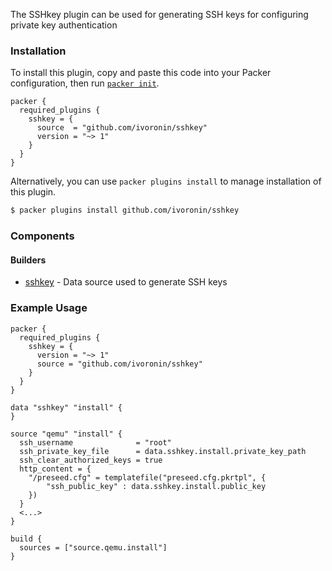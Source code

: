 The SSHkey plugin can be used for generating SSH keys for configuring private key authentication

### Installation

To install this plugin, copy and paste this code into your Packer configuration, then run [`packer init`](https://www.packer.io/docs/commands/init).

```hcl
packer {
  required_plugins {
    sshkey = {
      source  = "github.com/ivoronin/sshkey"
      version = "~> 1"
    }
  }
}
```

Alternatively, you can use `packer plugins install` to manage installation of this plugin.

```sh
$ packer plugins install github.com/ivoronin/sshkey
```

### Components

#### Builders

- [sshkey](/packer/integrations/ivoronin/sshkey/latest/components/data-source/sshkey) - Data source used to generate SSH keys

### Example Usage

```hcl
packer {
  required_plugins {
    sshkey = {
      version = "~> 1"
      source = "github.com/ivoronin/sshkey"
    }
  }
}

data "sshkey" "install" {
}

source "qemu" "install" {
  ssh_username              = "root"
  ssh_private_key_file      = data.sshkey.install.private_key_path
  ssh_clear_authorized_keys = true
  http_content = {
    "/preseed.cfg" = templatefile("preseed.cfg.pkrtpl", {
        "ssh_public_key" : data.sshkey.install.public_key
    })
  }
  <...>
}

build {
  sources = ["source.qemu.install"]
}
```
